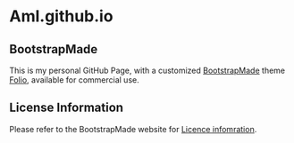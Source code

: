 # Aml.github.io

## BootstrapMade

This is my personal GitHub Page, with a customized [BootstrapMade](https://bootstrapmade.com) theme [Folio](https://bootstrapmade.com/folio-bootstrap-portfolio-template/), available for commercial use.

## License Information

Please refer to the BootstrapMade website for [Licence infomration](https://bootstrapmade.com/license/).
